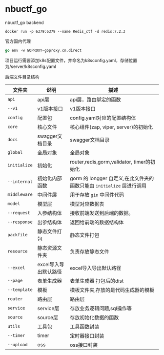 # nbuctf_go
nbuctf_go backend

```shell
docker run -p 6379:6379 --name Redis_ctf -d redis:7.2.3
```
官方国内代理

```go
go env -w GOPROXY=goproxy.cn,direct
```

项目运行需要添加k8s配置文件，并命名为k8sconfig.yaml，存储位置为/server/k8sconfig.yaml

后端文件目录结构

| 文件夹       | 说明                  | 描述                                                |
| ------------ | --------------------- |---------------------------------------------------|
| `api`        | api层                 | api层，路由绑定的函数                                      |
| `--v1`       | v1版本接口            | v1版本接口                                            |
| `config`     | 配置包                | config.yaml对应的配置结构体                               |
| `core`       | 核心文件              | 核心组件(zap, viper, server)的初始化                      |
| `docs`       | swagger文档目录       | swagger文档目录                                       |
| `global`     | 全局对象              | 全局对象                                              |
| `initialize` | 初始化                | router,redis,gorm,validator, timer的初始化            |
| `--internal` | 初始化内部函数        | gorm 的 longger 自定义,在此文件夹的函数只能由 `initialize` 层进行调用 |
| `middleware` | 中间件层              | 用于存放 `gin` 中间件代码                                  |
| `model`      | 模型层                | 模型对应数据表                                           |
| `--request`  | 入参结构体            | 接收前端发送到后端的数据。                                     |
| `--response` | 出参结构体            | 返回给前端的数据结构体                                       |
| `packfile`   | 静态文件打包          | 静态文件打包                                            |
| `resource`   | 静态资源文件夹        | 负责存放静态文件                                          |
| `--excel`    | excel导入导出默认路径 | excel导入导出默认路径                                     |
| `--page`     | 表单生成器            | 表单生成器 打包后的dist                                    |
| `--template` | 模板                  | 模板文件夹,存放的是代码生成器的模板                                |
| `router`     | 路由层                | 路由层                                               |
| `service`    | service层             | 存放业务逻辑问题,sql操作等                                   |
| `source`     | source层              | 存放初始化数据的函数                                        |
| `utils`      | 工具包                | 工具函数封装                                            |
| `--timer`    | timer                 | 定时器接口封装                                           |
| `--upload`   | oss                   | oss接口封装                                           |
